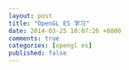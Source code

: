 ```yaml
---
layout: post
title: "OpenGL ES 学习"
date: 2014-03-25 10:07:26 +0800
comments: true
categories: [opengl es]
published: false
---
```

